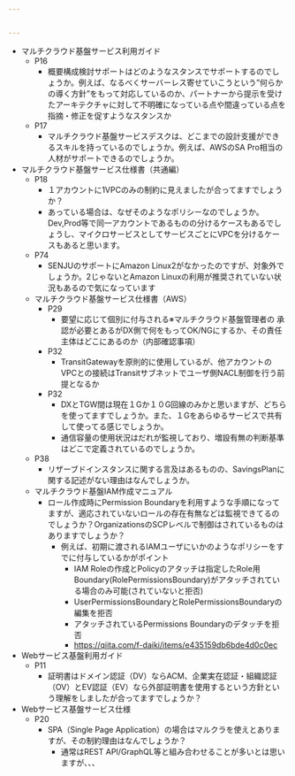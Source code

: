 ```yaml
---


---
```


<ul>
<li>マルチクラウド基盤サービス利用ガイド
<ul>
<li>P16
<ul>
<li>概要構成検討サポートはどのようなスタンスでサポートするのでしょうか。例えば、なるべくサーバーレス寄せていこうという”何らかの導く方針”をもって対応しているのか、パートナーから提示を受けたアーキテクチャに対して不明確になっている点や間違っている点を指摘・修正を促すようなスタンスか</li>
</ul>
</li>
<li>P17
<ul>
<li>マルチクラウド基盤サービスデスクは、どこまでの設計支援ができるスキルを持っているのでしょうか。例えば、AWSのSA Pro相当の人材がサポートできるのでしょうか。</li>
</ul>
</li>
</ul>
</li>
<li>マルチクラウド基盤サービス仕様書（共通編）
<ul>
<li>P18
<ul>
<li>１アカウントに1VPCのみの制約に見えましたが合ってますでしょうか？</li>
<li>あっている場合は、なぜそのようなポリシーなのでしょうか。Dev,Prod等で同一アカウントであるものの分けるケースもあるでしょうし、マイクロサービスとしてサービスごとにVPCを分けるケースもあると思います。</li>
</ul>
</li>
<li>P74
<ul>
<li>SENJUのサポートにAmazon Linux2がなかったのですが、対象外でしょうか。2じゃないとAmazon Linuxの利用が推奨されていない状況もあるので気になっています</li>
</ul>
</li>
<li>マルチクラウド基盤サービス仕様書（AWS）
<ul>
<li>P29
<ul>
<li>要望に応じて個別に付与される※マルチクラウド基盤管理者の 承認が必要とあるがDX側で何をもってOK/NGにするか、その責任主体はどこにあるのか（内部確認事項）</li>
</ul>
</li>
<li>P32
<ul>
<li>TransitGatewayを原則的に使用しているが、他アカウントのVPCとの接続はTransitサブネットでユーザ側NACL制御を行う前提となるか</li>
</ul>
</li>
<li>P32
<ul>
<li>DXとTGW間は現在１Gか１０G回線のみかと思いますが、どちらを使ってますでしょうか。また、１Gをあらゆるサービスで共有して使ってる感じでしょうか。</li>
<li>通信容量の使用状況はだれが監視しており、増設有無の判断基準はどこで定義されているのでしょうか。</li>
</ul>
</li>
</ul>
</li>
<li>P38
<ul>
<li>リザーブドインスタンスに関する言及はあるものの、SavingsPlanに関する記述がない理由はなんでしょうか。</li>
</ul>
</li>
<li>マルチクラウド基盤IAM作成マニュアル
<ul>
<li>ロール作成時にPermission Boundaryを利用すような手順になってますが、適応されていないロールの存在有無などは監視できてるのでしょうか？OrganizationsのSCPレベルで制御はされているものはありますでしょうか？
<ul>
<li>例えば、初期に渡されるIAMユーザにいかのようなポリシーをすでに付与しているかがポイント
<ul>
<li>IAM Roleの作成とPolicyのアタッチは指定したRole用Boundary(RolePermissionsBoundary)がアタッチされている場合のみ可能(されていないと拒否)</li>
<li>UserPermissionsBoundaryとRolePermissionsBoundaryの編集を拒否</li>
<li>アタッチされているPermissions Boundaryのデタッチを拒否</li>
<li><a href="https://qiita.com/f-daiki/items/e435159db6bde4d0c0ec">https://qiita.com/f-daiki/items/e435159db6bde4d0c0ec</a></li>
</ul>
</li>
</ul>
</li>
</ul>
</li>
</ul>
</li>
<li>Webサービス基盤利用ガイド
<ul>
<li>P11
<ul>
<li>証明書はドメイン認証（DV）ならACM、企業実在認証・組織認証（OV）とEV認証（EV）なら外部証明書を使用するという方針という理解をしましたが合ってますでしょうか？</li>
</ul>
</li>
</ul>
</li>
<li>Webサービス基盤サービス仕様
<ul>
<li>P20
<ul>
<li>SPA（Single Page Application）の場合はマルクラを使えとありますが、その制約理由はなんでしょうか？
<ul>
<li>通常はREST API/GraphQL等と組み合わせることが多いとは思いますが、、、</li>
</ul>
</li>
</ul>
</li>
</ul>
</li>
</ul>

